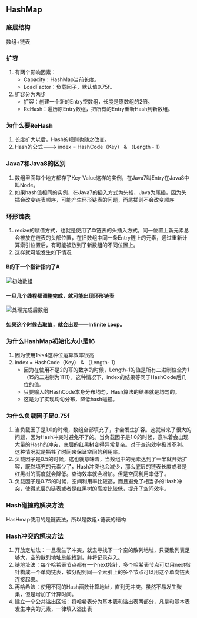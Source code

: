 ## HashMap
### 底层结构
数组+链表
### 扩容
1. 有两个影响因素：
    - Capacity：HashMap当前长度。
    - LoadFactor：负载因子，默认值0.75f。
2. 扩容分为两步
    - 扩容：创建一个新的Entry空数组，长度是原数组的2倍。
    - ReHash：遍历原Entry数组，把所有的Entry重新Hash到新数组。
### 为什么要ReHash
1. 长度扩大以后，Hash的规则也随之改变。
2. Hash的公式---> index = HashCode（Key） & （Length - 1）
### Java7和Java8的区别
1. 数组里面每个地方都存了Key-Value这样的实例，在Java7叫Entry在Java8中叫Node。
2. 如果hash值相同的实例，在Java7的插入方式为头插，Java为尾插，因为头插会改变链表顺序，可能产生环形链表的问题，而尾插则不会改变顺序
### 环形链表
1. resize的赋值方式，也就是使用了单链表的头插入方式，同一位置上新元素总会被放在链表的头部位置，在旧数组中同一条Entry链上的元素，通过重新计算索引位置后，有可能被放到了新数组的不同位置上。
2. 这样就可能发生如下情况
#### B的下一个指针指向了A
![初始数组](https://nxj.oss-cn-hangzhou.aliyuncs.com/640.webp.jpg)
#### 一旦几个线程都调整完成，就可能出现环形链表
![处理完成后数组](https://nxj.oss-cn-hangzhou.aliyuncs.com/641.webp.jpg)
#### 如果这个时候去取值，就会出现——Infinite Loop。
### 为什么HashMap初始化大小是16
1. 因为使用1<<4这种位运算效率很高
2. index = HashCode（Key） & （Length- 1）
    - 因为在使用不是2的幂的数字的时候，Length-1的值是所有二进制位全为1（15的二进制为1111），这种情况下，index的结果等同于HashCode后几位的值。
    - 只要输入的HashCode本身分布均匀，Hash算法的结果就是均匀的。
    - 这是为了实现均匀分布，降低hash碰撞。
### 为什么负载因子是0.75f
1. 当负载因子是1.0的时候，数组全部填充了，才会发生扩容。这就带来了很大的问题，因为Hash冲突时避免不了的。当负载因子是1.0的时候，意味着会出现大量的Hash的冲突，底层的红黑树变得异常复杂。对于查询效率极其不利。这种情况就是牺牲了时间来保证空间的利用率。
2. 负载因子是0.5的时候，这也就意味着，当数组中的元素达到了一半就开始扩容，既然填充的元素少了，Hash冲突也会减少，那么底层的链表长度或者是红黑树的高度就会降低。查询效率就会增加。但是空间利用率低了。
3. 负载因子是0.75的时候，空间利用率比较高，而且避免了相当多的Hash冲突，使得底层的链表或者是红黑树的高度比较低，提升了空间效率。
### Hash碰撞的解决方法
HasHmap使用的是链表法，所以是数组+链表的结构
### Hash冲突的解决方法
1. 开放定址法：一旦发生了冲突，就去寻找下一个空的散列地址，只要散列表足够大，空的散列地址总能找到，并将记录存入。
2. 链地址法：每个哈希表节点都有一个next指针，多个哈希表节点可以用next指针构成一个单向链表，被分配到同一个索引上的多个节点可以用这个单向链表连接起来。
3. 再哈希法：使用不同的Hash函数计算地址，直到无冲突。虽然不易发生聚集，但是增加了计算时间。
4. 建立一个公共溢出区域：将哈希表分为基本表和溢出表两部分，凡是和基本表发生冲突的元素，一律填入溢出表

